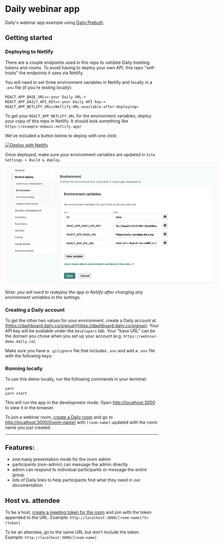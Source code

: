 # Daily webinar app

Daily's webinar app example using [Daily Prebuilt](https://www.daily.co/prebuilt).

## Getting started

### Deploying to Netlify

There are a couple endpoints used in this repo to validate Daily meeting tokens and rooms. To avoid having to deploy your own API, this repo "self-hosts" the endpoints it uses via Netlify.

You will need to set three environment variables in Netlify and locally in a `.env` file (if you're testing locally):

```
REACT_APP_BASE_URL=<-your Daily URL->
REACT_APP_DAILY_API_KEY=<-your Daily API key->
REACT_APP_NETLIFY_URL=<Netlify-URL-available-after-deploying>
```

To get your `REACT_APP_NETLIFY_URL` for the environment variables, deploy your copy of this repo in Netlify. It should look something like `https://example-domain.netlify.app/`

We've included a button below to deploy with one click:

[![Deploy with Netlify](https://www.netlify.com/img/deploy/button.svg)](https://app.netlify.com/start/deploy?repository=https://github.com/daily-demos/webinar)

Once deployed, make sure your environment variables are updated in `Site Settings > Build & deploy`.

<img src="./netlify.png" style="max-width:700px;">

_Note: you will need to redeploy the app in Netlify after changing any environment variables in the settings._

### Creating a Daily account

To get the other two values for your environment, create a Daily account at [https://dashboard.daily.co/signup](https://dashboard.daily.co/signup). Your API key will be available under the `Developers` tab. Your "base URL" can be the domain you chose when you set up your account (e.g. `https://webinar-demo.daily.co`).

Make sure you have a `.gitignore` file that includes `.env` and add a `.env` file with the following keys:

### Running locally

To use this demo locally, run the following commands in your terminal:

```
yarn
yarn start
```

This will run the app in the development mode.
Open [http://localhost:3000](http://localhost:3000) to view it in the browser.

To join a webinar room, [create a Daily room](https://dashboard.daily.co/rooms/create) and go to [http://localhost:3000/[room-name]](http://localhost:3000/[room-name]) with `[room-name]` updated with the room name you just created.

---

## Features:

- one:many presentation mode for the room admin
- participants (non-admin) can message the admin directly
- admin can respond to individual participants or message the entire group
- lots of Daily links to help participants find what they need in our documentation

## Host vs. attendee

To be a host, [create a meeting token for the room](https://docs.daily.co/reference#create-meeting-token) and join with the token appended to the URL.
Example:
`http://localhost:3000/[room-name]?t=[token]`

To be an attendee, go to the same URL but don't include the token.
Example:
`http://localhost:3000/[room-name]`

